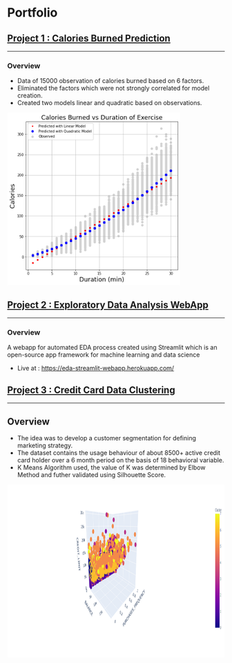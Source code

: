 # Portfolio
 
## [Project 1 : Calories Burned Prediction](https://github.com/Shreeyash836Jejurkar/Data-Science/tree/main/Calories%20Burned%20Prediction)
---
### Overview

* Data of 15000 observation of calories burned based on 6 factors.
* Eliminated the factors which were not strongly correlated for model creation. 
* Created two models linear and quadratic based on observations.<br>

<img  height="400" src="https://github.com/Shreeyash836Jejurkar/Data-Science/blob/main/Calories%20Burned%20Prediction/images/pred.png">



## [Project 2 : Exploratory Data Analysis WebApp](https://github.com/Shreeyash836Jejurkar/Data-Science/tree/main/Calories%20Burned%20Prediction)
---
### Overview

A webapp for automated EDA process created using Streamlit which is an open-source app framework for machine learning and data science


* Live at : https://eda-streamlit-webapp.herokuapp.com/



## [Project 3 : Credit Card Data Clustering](https://github.com/Shreeyash836Jejurkar/Data-Science/tree/main/CreditCard%20Data%20Clustering)
---
## Overview

* The idea was to develop a customer segmentation for defining marketing strategy.
* The dataset contains the usage behaviour of about 8500+ active credit card holder over a 6 month period on the basis of 18 behavioral variable.
* K Means Algorithm used, the value of K was determined by Elbow Method and futher validated using Silhouette Score.

<img  height="400" src="https://github.com/Shreeyash836Jejurkar/Data-Science/blob/main/CreditCard%20Data%20Clustering/plots/3Dcluster.png">



